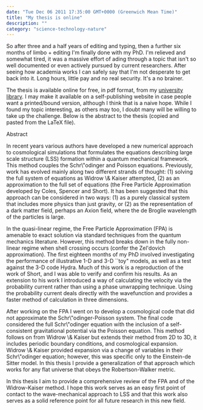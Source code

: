 ```yaml
---
date: "Tue Dec 06 2011 17:35:00 GMT+0000 (Greenwich Mean Time)"
title: "My thesis is online"
description: ""
category: "science-technology-nature"
---
```

So after three and a half years of editing and typing, then a further six months of limbo + editing I'm finally done with my PhD. I'm relieved and somewhat tired, it was a massive effort of ading through a topic that isn't so well documented or even actively pursued by current researchers. After seeing how academia works I can safely say that I'm not desperate to get back into it. Long hours, little pay and no real security. It's a no brainer.

The thesis is available online for free, in pdf format, from my [university library](http://theses.gla.ac.uk/2976/ "Thesis"). I may make it available on a self-publishing website in case people want a printed/bound version, although I think that is a naive hope. While I found my topic interesting, as others may too, I doubt many will be willing to take up the challenge. Below is the abstract to the thesis (copied and pasted from the LaTeX file).

Abstract

In recent years various authors have developed a new numerical approach to cosmological simulations that formulates the equations describing large scale structure (LSS) formation within a quantum mechanical framework. This method couples the Schr\\"odinger and Poisson equations. Previously, work has evolved mainly along two different strands of thought: (1) solving the full system of equations as Widrow \\& Kaiser attempted, (2) as an approximation to the full set of equations (the Free Particle Approximation developed by Coles, Spencer and Short). It has been suggested that this approach can be considered in two ways: (1) as a purely classical system that includes more physics than just gravity, or (2) as the representation of a dark matter field, perhaps an Axion field, where the de Broglie wavelength of the particles is large.

  
In the quasi-linear regime, the Free Particle Approximation (FPA) is amenable to exact solution via standard techniques from the quantum mechanics literature. However, this method breaks down in the fully non-linear regime when shell crossing occurs (confer the Zel'dovich approximation). The first eighteen months of my PhD involved investigating the performance of illustrative 1-D and 3-D \`\`toy" models, as well as a test against the 3-D code Hydra. Much of this work is a reproduction of the work of Short, and I was able to verify and confirm his results. As an extension to his work I introduced a way of calculating the velocity via the probability current rather than using a phase unwrapping technique. Using the probability current deals directly with the wavefunction and provides a faster method of calculation in three dimensions.

  
After working on the FPA I went on to develop a cosmological code that did not approximate the Schr\\"odinger-Poisson system. The final code considered the full Schr\\"odinger equation with the inclusion of a self-consistent gravitational potential via the Poisson equation. This method follows on from Widrow \\& Kaiser but extends their method from 2D to 3D, it includes periodic boundary conditions, and cosmological expansion. Widrow \\& Kaiser provided expansion via a change of variables in their Schr\\"odinger equation; however, this was specific only to the Einstein-de Sitter model. In this thesis I provide a generalization of that approach which works for any flat universe that obeys the Robertson-Walker metric.

  
  
In this thesis I aim to provide a comprehensive review of the FPA and of the Widrow-Kaiser method. I hope this work serves as an easy first point of contact to the wave-mechanical approach to LSS and that this work also serves as a solid reference point for all future research in this new field.